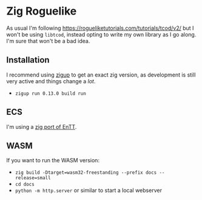 # Zig Roguelike

As usual I'm following https://rogueliketutorials.com/tutorials/tcod/v2/ but I won't be using `libtcod`, instead opting to write my own library as I go along. I'm sure that won't be a bad idea.

## Installation

I recommend using [zigup](https://github.com/marler8997/zigup) to get an exact zig version, as development is still very active and things change a _lot_.

- `zigup run 0.13.0 build run`

## ECS

I'm using a [zig port of EnTT](https://github.com/prime31/zig-ecs).

## WASM

If you want to run the WASM version:

- `zig build -Dtarget=wasm32-freestanding --prefix docs --release=small`
- `cd docs`
- `python -m http.server` or similar to start a local webserver
